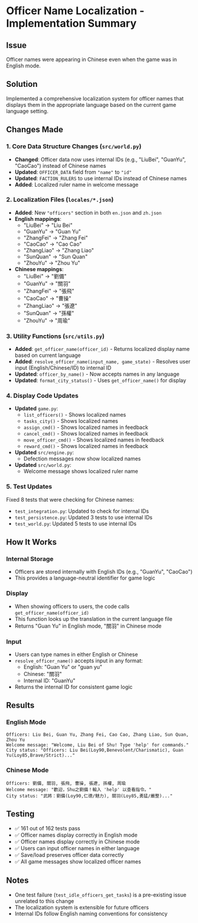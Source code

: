 # Officer Name Localization - Implementation Summary

## Issue
Officer names were appearing in Chinese even when the game was in English mode.

## Solution
Implemented a comprehensive localization system for officer names that displays them in the appropriate language based on the current game language setting.

## Changes Made

### 1. Core Data Structure Changes (`src/world.py`)
- **Changed**: Officer data now uses internal IDs (e.g., "LiuBei", "GuanYu", "CaoCao") instead of Chinese names
- **Updated**: `OFFICER_DATA` field from `"name"` to `"id"`
- **Updated**: `FACTION_RULERS` to use internal IDs instead of Chinese names
- **Added**: Localized ruler name in welcome message

### 2. Localization Files (`locales/*.json`)
- **Added**: New `"officers"` section in both `en.json` and `zh.json`
- **English mappings**:
  - "LiuBei" → "Liu Bei"
  - "GuanYu" → "Guan Yu"
  - "ZhangFei" → "Zhang Fei"
  - "CaoCao" → "Cao Cao"
  - "ZhangLiao" → "Zhang Liao"
  - "SunQuan" → "Sun Quan"
  - "ZhouYu" → "Zhou Yu"
- **Chinese mappings**:
  - "LiuBei" → "劉備"
  - "GuanYu" → "關羽"
  - "ZhangFei" → "張飛"
  - "CaoCao" → "曹操"
  - "ZhangLiao" → "張遼"
  - "SunQuan" → "孫權"
  - "ZhouYu" → "周瑜"

### 3. Utility Functions (`src/utils.py`)
- **Added**: `get_officer_name(officer_id)` - Returns localized display name based on current language
- **Added**: `resolve_officer_name(input_name, game_state)` - Resolves user input (English/Chinese/ID) to internal ID
- **Updated**: `officer_by_name()` - Now accepts names in any language
- **Updated**: `format_city_status()` - Uses `get_officer_name()` for display

### 4. Display Code Updates
- **Updated** `game.py`:
  - `list_officers()` - Shows localized names
  - `tasks_city()` - Shows localized names
  - `assign_cmd()` - Shows localized names in feedback
  - `cancel_cmd()` - Shows localized names in feedback
  - `move_officer_cmd()` - Shows localized names in feedback
  - `reward_cmd()` - Shows localized names in feedback
- **Updated** `src/engine.py`:
  - Defection messages now show localized names
- **Updated** `src/world.py`:
  - Welcome message shows localized ruler name

### 5. Test Updates
Fixed 8 tests that were checking for Chinese names:
- `test_integration.py`: Updated to check for internal IDs
- `test_persistence.py`: Updated 3 tests to use internal IDs
- `test_world.py`: Updated 5 tests to use internal IDs

## How It Works

### Internal Storage
- Officers are stored internally with English IDs (e.g., "GuanYu", "CaoCao")
- This provides a language-neutral identifier for game logic

### Display
- When showing officers to users, the code calls `get_officer_name(officer_id)`
- This function looks up the translation in the current language file
- Returns "Guan Yu" in English mode, "關羽" in Chinese mode

### Input
- Users can type names in either English or Chinese
- `resolve_officer_name()` accepts input in any format:
  - English: "Guan Yu" or "guan yu"
  - Chinese: "關羽"
  - Internal ID: "GuanYu"
- Returns the internal ID for consistent game logic

## Results

### English Mode
```
Officers: Liu Bei, Guan Yu, Zhang Fei, Cao Cao, Zhang Liao, Sun Quan, Zhou Yu
Welcome message: "Welcome, Liu Bei of Shu! Type 'help' for commands."
City status: "Officers: Liu Bei(Loy90,Benevolent/Charismatic), Guan Yu(Loy85,Brave/Strict)..."
```

### Chinese Mode
```
Officers: 劉備, 關羽, 張飛, 曹操, 張遼, 孫權, 周瑜
Welcome message: "歡迎，Shu之劉備！輸入 'help' 以查看指令。"
City status: "武將：劉備(Loy90,仁德/魅力), 關羽(Loy85,勇猛/嚴整)..."
```

## Testing
- ✅ 161 out of 162 tests pass
- ✅ Officer names display correctly in English mode
- ✅ Officer names display correctly in Chinese mode
- ✅ Users can input officer names in either language
- ✅ Save/load preserves officer data correctly
- ✅ All game messages show localized officer names

## Notes
- One test failure (`test_idle_officers_get_tasks`) is a pre-existing issue unrelated to this change
- The localization system is extensible for future officers
- Internal IDs follow English naming conventions for consistency
